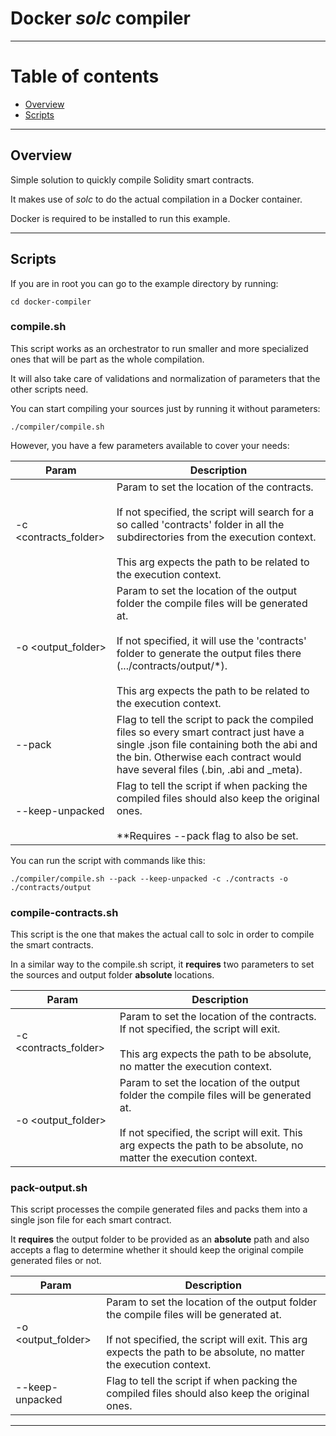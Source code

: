 # Docker _solc_ compiler

---

# Table of contents
- [Overview](#overview)
- [Scripts](#scripts)

---

## Overview

Simple solution to quickly compile Solidity smart contracts.

It makes use of _solc_ to do the actual compilation in a Docker container.

Docker is required to be installed to run this example.

---

## Scripts

If you are in root you can go to the example directory by running:
```
cd docker-compiler
```

### compile.sh

This script works as an orchestrator to run smaller and more specialized ones
that will be part as the whole compilation.

It will also take care of validations and normalization of parameters that the
other scripts need.

You can start compiling your sources just by running it without parameters:
```
./compiler/compile.sh
```

However, you have a few parameters available to cover your needs:

| Param | Description                                                                                                                                                                                                                                                                                |
| ----- |--------------------------------------------------------------------------------------------------------------------------------------------------------------------------------------------------------------------------------------------------------------------------------------------|
| -c <contracts_folder> | Param to set the location of the contracts. <br><br>If not specified, the script will search for a so called 'contracts' folder in all the subdirectories from the execution context.<br><br>This arg expects the path to be related to the execution context.                             |
| -o <output_folder>    | Param to set the location of the output folder the compile files will be generated at. <br><br>If not specified, it will use the 'contracts' folder to generate the output files there (.../contracts/output/*). <br><br>This arg expects the path to be related to the execution context. |
| --pack                | Flag to tell the script to pack the compiled files so every smart contract just have a single .json file containing both the abi and the bin. Otherwise each contract would have several files (.bin, .abi and _meta).                                                                     |
| --keep-unpacked       | Flag to tell the script if when packing the compiled files should also keep the original ones. <br><br>**Requires --pack flag to also be set.                                                                                                                                              |

You can run the script with commands like this:

```
./compiler/compile.sh --pack --keep-unpacked -c ./contracts -o ./contracts/output
```


### compile-contracts.sh

This script is the one that makes the actual call to solc in order to compile
the smart contracts.

In a similar way to the compile.sh script, it **requires** two parameters to
set the sources and output folder **absolute** locations.

| Param | Description                                                                                                                                                                                                       |
| ----- |-------------------------------------------------------------------------------------------------------------------------------------------------------------------------------------------------------------------|
| -c <contracts_folder> | Param to set the location of the contracts. If not specified, the script will exit. <br><br>This arg expects the path to be absolute, no matter the execution context.                                            |
| -o <output_folder> | Param to set the location of the output folder the compile files will be generated at. <br><br>If not specified, the script will exit. This arg expects the path to be absolute, no matter the execution context. |

### pack-output.sh

This script processes the compile generated files and packs them into a single
json file for each smart contract.

It **requires** the output folder to be provided as an **absolute** path and also
accepts a flag to determine whether it should keep the original compile generated
files or not.

| Param | Description                                                                                                                                                                                                       |
| ----- |-------------------------------------------------------------------------------------------------------------------------------------------------------------------------------------------------------------------|
| -o <output_folder> | Param to set the location of the output folder the compile files will be generated at. <br><br>If not specified, the script will exit. This arg expects the path to be absolute, no matter the execution context. |
| --keep-unpacked | Flag to tell the script if when packing the compiled files should also keep the original ones.                                                                                                                    |

---
